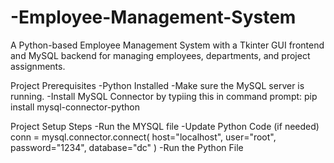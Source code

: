 # -Employee-Management-System
A Python-based Employee Management System with a Tkinter GUI frontend and MySQL backend for managing employees, departments, and project assignments.

Project Prerequisites
-Python Installed
-Make sure the MySQL server is running.
-Install MySQL Connector by typiing this in command prompt:
pip install mysql-connector-python

Project Setup Steps
-Run the MYSQL file
-Update Python Code (if needed)
conn = mysql.connector.connect(
    host="localhost",
    user="root",
    password="1234",
    database="dc"
)
-Run the Python File
